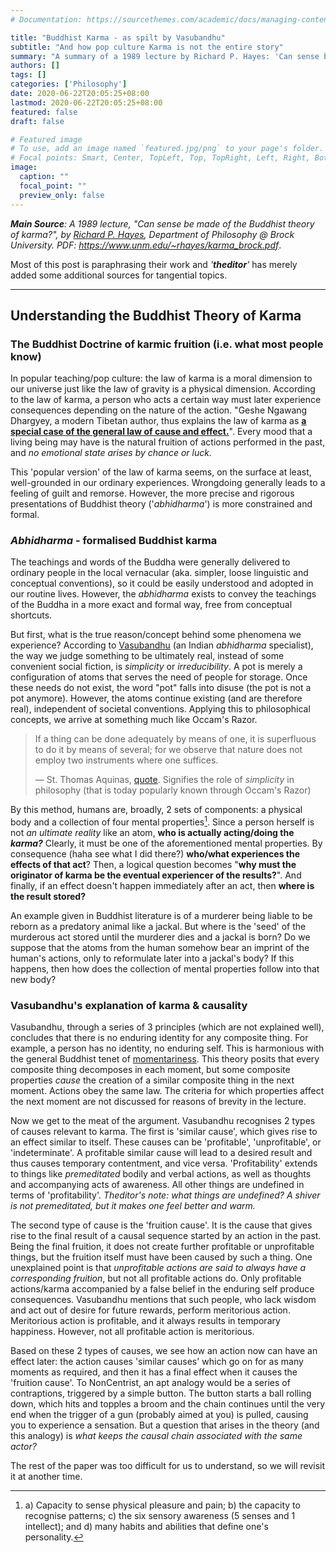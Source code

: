 ```yaml
---
# Documentation: https://sourcethemes.com/academic/docs/managing-content/

title: "Buddhist Karma - as spilt by Vasubandhu"
subtitle: "And how pop culture Karma is not the entire story"
summary: "A summary of a 1989 lecture by Richard P. Hayes: 'Can sense be made of the Buddhist theory of karma?' We investigate the formal definition of karma."
authors: []
tags: []
categories: ['Philosophy']
date: 2020-06-22T20:05:25+08:00
lastmod: 2020-06-22T20:05:25+08:00
featured: false
draft: false

# Featured image
# To use, add an image named `featured.jpg/png` to your page's folder.
# Focal points: Smart, Center, TopLeft, Top, TopRight, Left, Right, BottomLeft, Bottom, BottomRight.
image:
  caption: ""
  focal_point: ""
  preview_only: false
---
```


***Main Source**: A 1989 lecture, "Can sense be made of the Buddhist theory of karma?", by [Richard P. Hayes](https://unm.academia.edu/RichardHayes/CurriculumVitae), Department of Philosophy @ Brock University. PDF: https://www.unm.edu/~rhayes/karma_brock.pdf*. 

Most of this post is paraphrasing their work and *'**theditor**'* has merely added some additional sources for tangential topics.

---

## Understanding the Buddhist Theory of Karma

### The Buddhist Doctrine of karmic fruition (i.e. what most people know)

In popular teaching/pop culture: the law of karma is a moral dimension to our universe just like the law of gravity is a physical dimension. According to the law of karma, a person who acts a certain way must later experience consequences depending on the nature of the action. "Geshe Ngawang Dhargyey, a modern Tibetan author, thus explains the law of karma as **<u>a special case of the general law of cause and effect.</u>**". Every mood that a living being may have is the natural fruition of actions performed in the past, and *no emotional state arises by chance or luck.*

This 'popular version' of the law of karma seems, on the surface at least, well-grounded in our ordinary experiences. Wrongdoing generally leads to a feeling of guilt and remorse. However, the more precise and rigorous presentations of Buddhist theory ('*abhidharma*') is more constrained and formal. 

### *Abhidharma* - formalised Buddhist karma

The teachings and words of the Buddha were generally delivered to ordinary people in the local vernacular (aka. simpler, loose linguistic and conceptual conventions), so it could be easily understood and adopted in our routine lives. However, the *abhidharma* exists to convey the teachings of the Buddha in a more exact and formal way, free from conceptual shortcuts. 

But first, what is the true reason/concept behind some phenomena we experience? According to [Vasubandhu](https://plato.stanford.edu/entries/vasubandhu/) (an Indian *abhidharma* specialist), the way we judge something to be ultimately real, instead of some convenient social fiction, is *simplicity* or *irreducibility*. A pot is merely a configuration of atoms that serves the need of people for storage. Once these needs do not exist, the word "pot" falls into disuse (the pot is not a pot anymore). However, the atoms continue existing (and are therefore real), independent of societal conventions. Applying this to philosophical concepts, we arrive at something much like Occam's Razor. 

> If a thing can be done adequately by means of one, it is superfluous to do it by means of several; for we observe that nature does not employ two instruments where one suffices.
>
> &mdash; St. Thomas Aquinas, [quote](https://plato.stanford.edu/entries/simplicity/). Signifies the role of *simplicity* in philosophy (that is today popularly known through Occam's Razor)

By this method, humans are, broadly, 2 sets of components: a physical body and a collection of four mental properties[^1]. Since a person herself is not *an ultimate reality* like an atom, **who is actually acting/doing the *karma?*** Clearly, it must be one of the aforementioned mental properties. By consequence (haha see what I did there?) **who/what experiences the effects of that act**? Then, a logical question becomes "**why must the originator of karma be the eventual experiencer of the results?**". And finally, if an effect doesn't happen immediately after an act, then **where is the result stored?**

An example given in Buddhist literature is of a murderer being liable to be reborn as a predatory animal like a jackal. But where is the 'seed' of the murderous act stored until the murderer dies and a jackal is born? Do we suppose that the atoms from the human somehow bear an imprint of the human's actions, only to reformulate later into a jackal's body? If this happens, then how does the collection of mental properties follow into that new body?

### Vasubandhu's explanation of karma & causality

Vasubandhu, through a series of 3 principles (which are not explained well), concludes that there is no enduring identity for any composite thing. For example, a person has no identity, no enduring self. This is harmonious with the general Buddhist tenet of [momentariness](https://plato.stanford.edu/entries/abhidharma/#TimImpMom). This theory posits that every composite thing decomposes in each moment, but some composite properties *cause* the creation of a similar composite thing in the next moment. Actions obey the same law. The criteria for which properties affect the next moment are not discussed for reasons of brevity in the lecture.

Now we get to the meat of the argument. Vasubandhu recognises 2 types of causes relevant to karma. The first is 'similar cause', which gives rise to an effect similar to itself. These causes can be 'profitable', 'unprofitable', or 'indeterminate'. A profitable similar cause will lead to a desired result and thus causes temporary contentment, and vice versa. 'Profitability' extends to things like *premeditated* bodily and verbal actions, as well as thoughts and accompanying acts of awareness. All other things are undefined in terms of 'profitability'. *Theditor's note: what things are undefined? A shiver is not premeditated, but it makes one feel better and warm.*

The second type of cause is the 'fruition cause'. It is the cause that gives rise to the final result of a causal sequence started by an action in the past. Being the final fruition, it does not create further profitable or unprofitable things, but the fruition itself must have been caused by such a thing. One unexplained point is that *unprofitable actions are said to always have a corresponding fruition*, but not all profitable actions do. Only profitable actions/karma accompanied by a false belief in the enduring self produce consequences. Vasubandhu mentions that such people, who lack wisdom and act out of desire for future rewards, perform meritorious action. Meritorious action is profitable, and it always results in temporary happiness. However, not all profitable action is meritorious.

Based on these 2 types of causes, we see how an action now can have an effect later: the action causes 'similar causes' which go on for as many moments as required, and then it has a final effect when it causes the 'fruition cause'. To NonCentrist, an apt analogy would be a series of contraptions, triggered by a simple button. The button starts a ball rolling down, which hits and topples a broom and the chain continues until the very end when the trigger of a gun (probably aimed at you) is pulled, causing you to experience a sensation. But a question that arises in the theory (and this analogy) is *what keeps the causal chain associated with the same actor?*

The rest of the paper was too difficult for us to understand, so we will revisit it at another time. 

[^1]: a) Capacity to sense physical pleasure and pain; b) the capacity to recognise patterns; c) the six sensory awareness (5 senses and 1 intellect); and d) many habits and abilities that define one's personality.